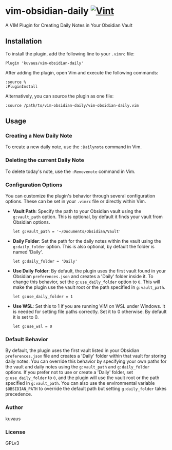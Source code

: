 # vim-obsidian-daily [![Vint](https://github.com/kuvaus/vim-obsidian-daily/actions/workflows/vint.yml/badge.svg)](https://github.com/kuvaus/vim-obsidian-daily/actions?workflow=Vint)

A VIM Plugin for Creating Daily Notes in Your Obsidian Vault

## Installation

To install the plugin, add the following line to your `.vimrc` file:

```vim
Plugin 'kuvaus/vim-obsidian-daily'
```

After adding the plugin, open Vim and execute the following commands:

```vim
:source %
:PluginInstall
```

Alternatively, you can source the plugin as one file:
```vim
:source /path/to/vim-obsidian-daily/vim-obsidian-daily.vim
```

## Usage

### Creating a New Daily Note

To create a new daily note, use the `:Dailynote` command in Vim.

### Deleting the current Daily Note

To delete today's note, use the `:Removenote` command in Vim.

### Configuration Options

You can customize the plugin's behavior through several configuration options. These can be set in your `.vimrc` file or directly within Vim.

- **Vault Path**: Specify the path to your Obsidian vault using the `g:vault_path` option. This is optional, by default it finds your vault from Obsidian options.

  ```vim
  let g:vault_path = '~/Documents/Obsidian/Vault'
  ```

- **Daily Folder**: Set the path for the daily notes within the vault using the `g:daily_folder` option. This is also optional, by default the folder is named 'Daily'.

  ```vim
  let g:daily_folder = 'Daily'
  ```

- **Use Daily Folder**: By default, the plugin uses the first vault found in your Obsidian `preferences.json` and creates a 'Daily' folder inside it. To change this behavior, set the `g:use_daily_folder` option to `0`. This will make the plugin use the vault root or the path specified in `g:vault_path`.

  ```vim
  let g:use_daily_folder = 1
  ```
  
- **Use WSL**: Set this to 1 if you are running VIM on WSL under Windows. It is needed for setting file paths correctly. Set it to 0 otherwise. By default it is set to 0.

  ```vim
  let g:use_wsl = 0
  ``` 

### Default Behavior

By default, the plugin uses the first vault listed in your Obsidian `preferences.json` file and creates a 'Daily' folder within that vault for storing daily notes. You can override this behavior by specifying your own paths for the vault and daily notes using the `g:vault_path` and `g:daily_folder` options. If you prefer not to use or create a 'Daily' folder, set `g:use_daily_folder` to `0`, and the plugin will use the vault root or the path specified in `g:vault_path`. You can also use the environmental variable `$OBSIDIAN_PATH` to override the default path but setting `g:daily_folder` takes precedence.

### Author
kuvaus

### License
GPLv3
